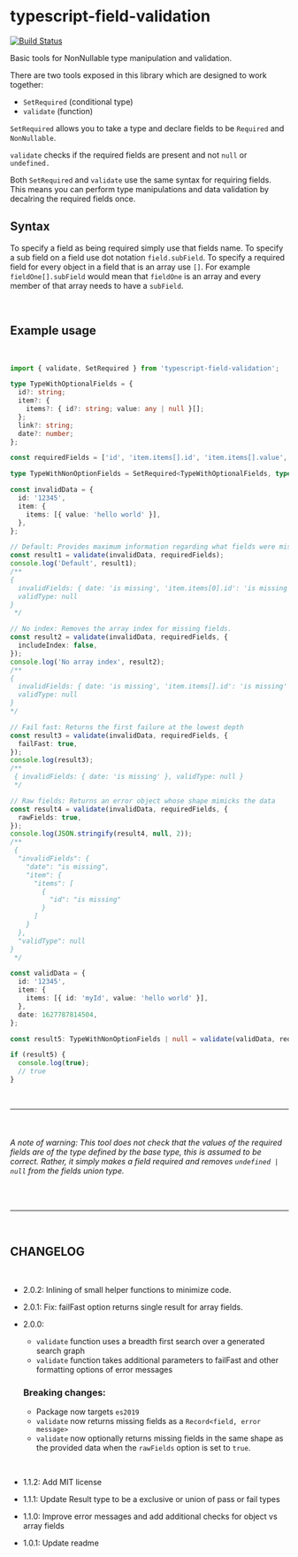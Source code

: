 # typescript-field-validation

[![Build Status](https://travis-ci.com/jamespeterschinner/typescript-field-validation.svg?branch=master)](https://travis-ci.com/jamespeterschinner/typescript-field-validation)

Basic tools for NonNullable type manipulation and validation.

There are two tools exposed in this library which are designed to work together:

- `SetRequired` (conditional type)
- `validate` (function)

`SetRequired` allows you to take a type and declare fields to be `Required` and `NonNullable`.

`validate` checks if the required fields are present and not `null` or `undefined.`

Both `SetRequired` and `validate` use the same syntax for requiring fields. This means you can perform type manipulations and data validation by decalring the required fields once.

## Syntax

To specify a field as being required simply use that fields name. To specify a sub field on a field use dot notation `field.subField`. To specify a required field for every object in a field that is an array use `[]`. For example `fieldOne[].subField` would mean that `fieldOne` is an array and every member of that array needs to have a `subField`.

<br/>

## Example usage

<br/>

```typescript
import { validate, SetRequired } from 'typescript-field-validation';

type TypeWithOptionalFields = {
  id?: string;
  item?: {
    items?: { id?: string; value: any | null }[];
  };
  link?: string;
  date?: number;
};

const requiredFields = ['id', 'item.items[].id', 'item.items[].value', 'date'] as const;

type TypeWithNonOptionFields = SetRequired<TypeWithOptionalFields, typeof requiredFields[number]>;

const invalidData = {
  id: '12345',
  item: {
    items: [{ value: 'hello world' }],
  },
};

// Default: Provides maximum information regarding what fields were missing
const result1 = validate(invalidData, requiredFields);
console.log('Default', result1);
/**
{
  invalidFields: { date: 'is missing', 'item.items[0].id': 'is missing' },
  validType: null
}
 */

// No index: Removes the array index for missing fields.
const result2 = validate(invalidData, requiredFields, {
  includeIndex: false,
});
console.log('No array index', result2);
/**
{
  invalidFields: { date: 'is missing', 'item.items[].id': 'is missing' },
  validType: null
}
*/

// Fail fast: Returns the first failure at the lowest depth
const result3 = validate(invalidData, requiredFields, {
  failFast: true,
});
console.log(result3);
/**
 { invalidFields: { date: 'is missing' }, validType: null }
 */

// Raw fields: Returns an error object whose shape mimicks the data
const result4 = validate(invalidData, requiredFields, {
  rawFields: true,
});
console.log(JSON.stringify(result4, null, 2));
/**
 {
  "invalidFields": {
    "date": "is missing",
    "item": {
      "items": [
        {
          "id": "is missing"
        }
      ]
    }
  },
  "validType": null
}
 */

const validData = {
  id: '12345',
  item: {
    items: [{ id: 'myId', value: 'hello world' }],
  },
  date: 1627787814504,
};

const result5: TypeWithNonOptionFields | null = validate(validData, requiredFields).validType;

if (result5) {
  console.log(true);
  // true
}
```

<br/>

---

<br/>

###### A note of warning: This tool does not check that the values of the required fields are of the type defined by the base type, this is assumed to be correct. Rather, it simply makes a field required and removes `undefined | null` from the fields union type.

<br>

---

<br/>

## CHANGELOG

<br/>

- 2.0.2: Inlining of small helper functions to minimize code.

- 2.0.1: Fix: failFast option returns single result for array fields.

- 2.0.0:

  - `validate` function uses a breadth first search over a generated search graph
  - `validate` function takes additional parameters to failFast and other formatting options of error messages

  ### Breaking changes:

  - Package now targets `es2019`
  - `validate` now returns missing fields as a `Record<field, error message>`
  - `validate` now optionally returns missing fields in the same shape as the provided data when the `rawFields` option is set to `true`.

<br/>

- 1.1.2:
  Add MIT license

- 1.1.1:
  Update Result type to be a exclusive or union of pass or fail types

- 1.1.0:
  Improve error messages and add additional checks for object vs array fields

- 1.0.1:
  Update readme
